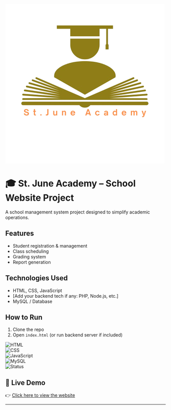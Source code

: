 ![Project Banner](./images/st.june1.png)
# 🎓 St. June Academy – School Website Project  

A school management system project designed to simplify academic operations.  

## Features
- Student registration & management  
- Class scheduling  
- Grading system  
- Report generation  

## Technologies Used
- HTML, CSS, JavaScript  
- [Add your backend tech if any: PHP, Node.js, etc.]  
- MySQL / Database  

## How to Run
1. Clone the repo  
2. Open `index.html` (or run backend server if included)  

![HTML](https://img.shields.io/badge/HTML-5-orange?logo=html5)  
![CSS](https://img.shields.io/badge/CSS-3-blue?logo=css3)  
![JavaScript](https://img.shields.io/badge/JavaScript-ES6-yellow?logo=javascript)  
![MySQL](https://img.shields.io/badge/Database-MySQL-blue?logo=mysql)  
![Status](https://img.shields.io/badge/Status-Active-brightgreen)  
## 🚀 Live Demo
👉 [Click here to view the website](https://your-vercel-link.vercel.app)

---

